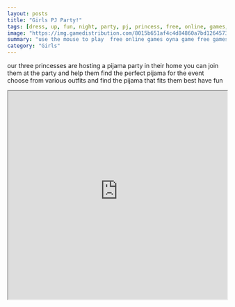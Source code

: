 ```yaml
---
layout: posts
title: "Girls PJ Party!"
tags: [dress, up, fun, night, party, pj, princess, free, online, games, oyna, game, free, games, play, play, games]
image: "https://img.gamedistribution.com/8015b651af4c4d84860a7bd1264573f0.jpg"
summary: "use the mouse to play  free online games oyna game free games play play games"
category: "Girls"
---
```


our three princesses are hosting a pijama party in their home you can join them at the party and help them find the perfect pijama for the event choose from various outfits and find the pijama that fits them best have fun

<iframe width="100%" height="480px;" src="https://html5.gamedistribution.com/8015b651af4c4d84860a7bd1264573f0/"></iframe>